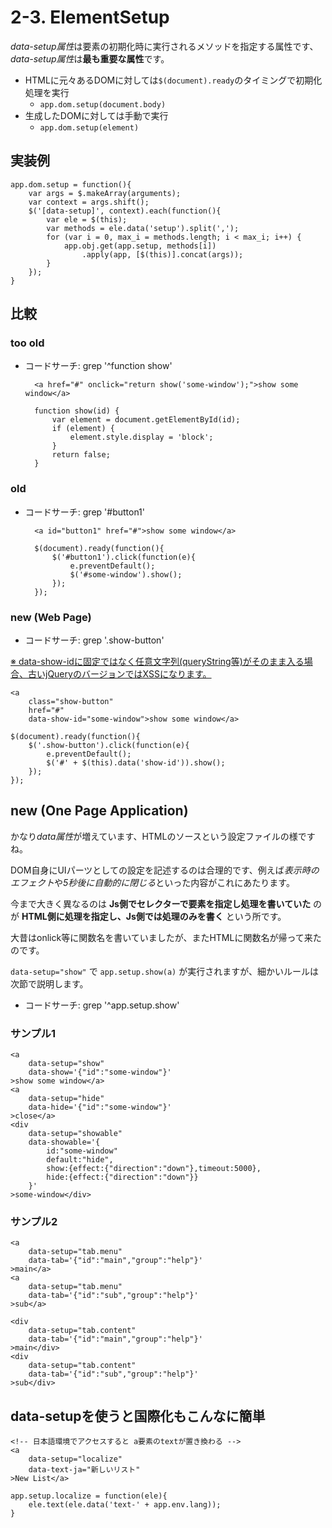 # 2-3. ElementSetup

*data-setup属性*は要素の初期化時に実行されるメソッドを指定する属性です、*data-setup属性*は**最も重要な属性**です。

- HTMLに元々あるDOMに対しては`$(document).ready`のタイミングで初期化処理を実行
    - `app.dom.setup(document.body)`
- 生成したDOMに対しては手動で実行
    - `app.dom.setup(element)`

## 実装例

    app.dom.setup = function(){
        var args = $.makeArray(arguments);
        var context = args.shift();
        $('[data-setup]', context).each(function(){
            var ele = $(this);
            var methods = ele.data('setup').split(',');
            for (var i = 0, max_i = methods.length; i < max_i; i++) {
                app.obj.get(app.setup, methods[i])
                    .apply(app, [$(this)].concat(args));
            }
        });
    }

## 比較

### too old

- コードサーチ: grep '^function show'

        <a href="#" onclick="return show('some-window');">show some window</a>

        function show(id) {
            var element = document.getElementById(id);
            if (element) {
                element.style.display = 'block';
            }
            return false;
        }

### old

- コードサーチ: grep '#button1'

        <a id="button1" href="#">show some window</a>

        $(document).ready(function(){
            $('#button1').click(function(e){
                e.preventDefault();
                $('#some-window').show();
            });
        });

### new (Web Page)

- コードサーチ: grep '.show-button'

<ins>※ data-show-idに固定ではなく任意文字列(queryString等)がそのまま入る場合、古いjQueryのバージョンではXSSになります。</ins>

    <a
        class="show-button"
        href="#"
        data-show-id="some-window">show some window</a>

    $(document).ready(function(){
        $('.show-button').click(function(e){
            e.preventDefault();
            $('#' + $(this).data('show-id')).show();
        });
    });

## new (One Page Application)

かなり*data属性*が増えています、HTMLのソースという設定ファイルの様ですね。

DOM自身にUIパーツとしての設定を記述するのは合理的です、例えば*表示時のエフェクト*や*5秒後に自動的に閉じる*といった内容がこれにあたります。

今まで大きく異なるのは **Js側でセレクターで要素を指定し処理を書いていた** のが **HTML側に処理を指定し、Js側では処理のみを書く** という所です。

大昔はonlick等に関数名を書いていましたが、またHTMLに関数名が帰って来たのです。

`data-setup="show"` で `app.setup.show(a)` が実行されますが、細かいルールは次節で説明します。

- コードサーチ: grep '^app.setup.show'

### サンプル1

    <a
        data-setup="show"
        data-show='{"id":"some-window"}'
    >show some window</a>
    <a
        data-setup="hide"
        data-hide='{"id":"some-window"}'
    >close</a>
    <div
        data-setup="showable"
        data-showable='{
            id:"some-window"
            default:"hide",
            show:{effect:{"direction":"down"},timeout:5000},
            hide:{effect:{"direction":"down"}}
        }'
    >some-window</div>

### サンプル2

    <a
        data-setup="tab.menu"
        data-tab='{"id":"main","group":"help"}'
    >main</a>
    <a
        data-setup="tab.menu"
        data-tab='{"id":"sub","group":"help"}'
    >sub</a>

    <div
        data-setup="tab.content"
        data-tab='{"id":"main","group":"help"}'
    >main</div>
    <div
        data-setup="tab.content"
        data-tab='{"id":"sub","group":"help"}'
    >sub</div>

## data-setupを使うと国際化もこんなに簡単

    <!-- 日本語環境でアクセスすると a要素のtextが置き換わる -->
    <a
        data-setup="localize"
        data-text-ja="新しいリスト"
    >New List</a>

    app.setup.localize = function(ele){
        ele.text(ele.data('text-' + app.env.lang));
    }
